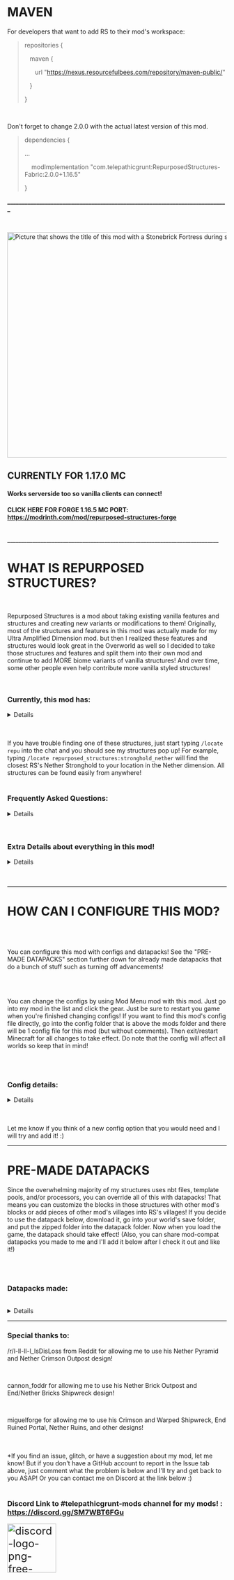 # MAVEN

For developers that want to add RS to their mod's workspace:

<blockquote>
repositories {

&nbsp;&nbsp;&nbsp;maven {

&nbsp;&nbsp;&nbsp;&nbsp;&nbsp;&nbsp;url "https://nexus.resourcefulbees.com/repository/maven-public/"

&nbsp;&nbsp;&nbsp;}

}
</blockquote>

&nbsp;

Don't forget to change 2.0.0 with the actual latest version of this mod.

<blockquote>
dependencies {

...

&nbsp;&nbsp;&nbsp;&nbsp;modImplementation "com.telepathicgrunt:RepurposedStructures-Fabric:2.0.0+1.16.5"

}</blockquote>

**____________________________________________________________________________**

&nbsp;

<img src="https://i.imgur.com/lD8Pa6U.png" alt="Picture that shows the title of this mod with a Stonebrick Fortress during sunset behind the text" width="1519" height="516"></img>
## CURRENTLY FOR 1.17.0 MC
#### Works serverside too so vanilla clients can connect!
#### CLICK HERE FOR FORGE 1.16.5 MC PORT: https://modrinth.com/mod/repurposed-structures-forge

<br/>
____________________________________________________________________________

# WHAT IS REPURPOSED STRUCTURES?
<br/>

Repurposed Structures is a mod about taking existing vanilla features and structures and creating new variants or modifications to them! Originally, most of the structures and features in this mod was actually made for my Ultra Amplified Dimension mod. but then I realized these features and structures would look great in the Overworld as well so I decided to take those structures and features and split them into their own mod and continue to add MORE biome variants of vanilla structures! And over time, some other people even help contribute more vanilla styled structures!

<br/>

### Currently, this mod has:
<details>

- Jungle Fortresses which are Nether Fortresses using Stonebrick blocks and spawns in Jungles!
- 10 Dungeons variants
- 14 new Mineshaft types
- 10 new biome variants of Villages
- 15 new temples variants
- 2 new biome variants of Igloos
- 13 new Pillager Outposts
- 4 new types of Shipwrecks
- 7 new Mansion types
- 5 new Witch Huts types
- 3 new kinds of Ruins! (2 on land. 1 in Nether)
- A Nether themed End City
- A Nether Strongholds
- An Underground Bastion in Overworld
- 6 new Desert Well variations were made for other biomes
</details>
<br/>
<br/>

If you have trouble finding one of these structures, just start typing `/locate repu` into the chat and you should see my structures pop up! For example, typing `/locate repurposed_structures:stronghold_nether` will find the closest RS's Nether Stronghold to your location in the Nether dimension. All structures can be found easily from anywhere!
<br/>
<br/>

### Frequently Asked Questions:
<details>


Q: Does this mod work with [YUNG's Better Strongholds](https://www.curseforge.com/minecraft/mc-mods/yungs-better-strongholds-fabric) mod?

<br/>
A: Yes indeed it will. Do note, RS's Nether Stronghold will still spawn in Nether biomes and be unchanged.

<br/>
<br/>
<br/>
<br/>

Q: Does this mod work with [YUNG's Better Mineshafts](https://www.curseforge.com/minecraft/mc-mods/yungs-better-mineshafts-fabric) mod?

<br/>
A: Yep! This mod works with YUNG's Better Mineshafts lol. I added code to make our mods compatible. Both of our mineshafts should spawn in the world.

<br/>
<br/>
<br/>
<br/>

Q: Does this mod conflict with ___ mod?

<br/>
A: Highly unlikely. My mod adds structures to biomes directly so any conflict would be extremely rare. Best way to know is to just try my mod with the other mod. If you find they do conflict somehow, PLEASE let me know so I can investigate and release a fix! :)

<br/>
<br/>
<br/>
<br/>

Q: The advancements are annoying! I want to turn them off!

<br/>
A: There are datapacks to turn off the advancements or hide them. Scroll down to the "PRE-MADE DATAPACKS" section farther down and open the spoiler to get the disable/hidden advancements datapacks!

<br/>
<br/>
<br/>
<br/>

Q: How can I change the language that this mod uses?

<br/>

A: You can use a Resourcepack to add new languages and help contribute! [Click here for more info!](https://github.com/TelepathicGrunt/RepurposedStructures-Fabric/releases/tag/0.0.8)

<br/>
<br/>
<br/>
<br/>

Q: Can I use this mod in a modpack?

<br/>
A: Yep! You can use this mod in a modpack :)

<br/>
<br/>
<br/>
<br/>

Q: Can I modify the source code of this mod to make changes?

<br/>
A: You can but just make sure you respect my license which is LGPL. That means, if you plan on distributing a modified Repurposed Structures jar, you should open source it by making the modified source code visible and licensed under an open source license. But truthfully, if you want to make a change, ask me first or make a PR into my mod as I might actually add it to the base mod itself! 
</details>
<br/>
<br/>

### Extra Details about everything in this mod!

<details>
<br/>

Note: all chest loot info can be found here in the loot table files for the structure! : [https://github.com/TelepathicGrunt/RepurposedStructures-Fabric/tree/1.16/src/main/resources/data/repurposed_structures/loot_tables/chests](https://github.com/TelepathicGrunt/RepurposedStructures-Fabric/tree/1.16/src/main/resources/data/repurposed_structures/loot_tables/chests)

<br/>
<br/>

### Village Variants

<details>
Note: Some village houses will have custom loot to match their biome better but nothing too crazy for balance reasons. The Nether based villages are full of fully armored Piglins and have fully unique chest loot.

<br/>
<br/>

Variants:

<br/>

-Badlands Village

-Birch Village

-Dark Forest Village

-Jungle Village

-Swamp Village

-Mountains Village

-Giant Taiga Village

-Oak Village

-Crimson Village

-Warped Village

</details>

<br/>

### Dungeons

<details>

#### Badlands Dungeons spawner's mob rates

48% : Husk

25% : Cave Spider

17% : Skeleton

8% : Spider

2% : Illusioner

<br/>

#### Dark Forest Dungeons spawner's mob rates

43% : Zombie

20% : Spider

20% : Skeleton

15% : Vex

2% : Illusioner

1% : Creeper

<br/>

#### Desert Dungeons spawner's mob rates

73% : Husk

13% : Spider

12% : Skeleton

1% : Llama

1% : Illusioner

<br/>

#### End Dungeons spawner's mob rates

86% : Endermite

12% : Enderman

2% : Phantom

<br/>

Spawns Shulker Box instead of Chests to hold the loot but spawns less frequently than Chests.

<br/>

#### Icy Dungeons spawner's mob rates

75% : Stray

25% : Cave Spider

<br/>

#### Jungle Dungeons spawner's mob rates

37% : Zombie

25% : Parrot

18% : Spider

18% : Skeleton

1% : Chicken

1% : Creeper

<br/>

#### Mushroom Dungeons spawner's mob rates

#### if above Y = 64

96% : Rabbit

4% : Mooshroom

<br/>

#### if below Y = 64

96% : Bat

4% : Mooshroom

<br/>

#### Nether Dungeons spawner's mob rates

#### if above Y = 30

44% : Zombified Piglin

20% : Strider

26% : Magma Cube

10% : Blaze

<br/>

#### if below Y = 30

44% : Zombified Piglin

20% : Strider

25% : Magma Cube

10% : Blaze

1% : Wither Skeleton

<br/>

#### Snow Dungeons spawner's mob rates

37% : Stray

25% : Cave Spider

24% : Zombie

12% : Spider

2% : Snow Golem

<br/>

#### Swamp Dungeons spawner's mob rates

24% : Zombie

24% : Drowned

16% : Spider

16% : Skeleton

9% : Vex

1% : Slime

<br/>

#### Ocean Dungeons spawner's mob and loot rates

Chest loot

45% : Normal Dungeon loot

33% : Shipwreck Supplies loot

13% : Small Ruins loot

8% : Big Ruins loot

1% : Buried Treasure loot

plus a few various other ocean-themed loot

<br/>

#### Mob Spawner in Frozen Ocean biomes

96% : Drowned

3% : Squid

1% : Turtle

<br/>

#### Mob Spawner in Cold Ocean biomes

96% : Drowned

3% : Salmon

1% : Turtle

<br/>

#### Mob Spawner in neutral Ocean biomes

96% : Drowned

3% : Cod

1% : Turtle

<br/>

#### Mob Spawner in Lukewarm Ocean biomes

96% : Drowned

3% : Pufferfish

1% : Turtle

<br/>

#### Mob Spawner in Warm Ocean biomes

96% : Drowned

3% : Tropical Fish

1% : Turtle

</details>

<br/>

### Mineshafts

<details>
All other Mineshafts has Cave Spider Spawner unless otherwise specified. And chest loot is specifically tailored to every Mineshaft with some having very unique loot and others having loot that's barely different.

<br/>
<br/>

#### Variants:

<br/>

-Birch Mineshafts

-Desert Mineshafts

-Jungle Mineshafts

-Savanna Mineshafts

-Stone Mineshafts

-Taiga Mineshafts

-Swamp Mineshafts

-Dark Forest Mineshafts

-Icy Mineshafts (has Stray Spawners)

-Ocean Mineshafts (has Drowned Spawners)

-Nether Mineshafts (has Blaze Spawners)

-Warped Mineshafts (has Blaze Spawners)

-Crimson Mineshafts (has Blaze Spawners)

-End Mineshafts (has Endermite Spawners) and will also naturally spawn Endermites over time)

</details>

<br/>

### Mansions
<details>

Chest loot is using a barely modified Woodland Mansion chest loot with most changes being the food. Mansion spawnrates are set to be very rare by default as to not clutter your world. This can be changed in configs.

<br/>
<br/>

Cartographers may sell maps to these mansions in their level 4 trades

<br/>
<br/>

Variants:

<br/>

-Birch Mansion

-Taiga Mansion

-Jungle Mansion

-Oak Mansion

-Savanna Mansion

-Desert Mansion

-Snowy Mansion
</details>

<br/>

### Nether City (Nether themed End City without the ship)
<details>

Will spawn Blazes often and Wither Skeletons very rarely inside the city over time

<br/>
<br/>

Spawns several Wither skeletons upon first generation

<br/>
<br/>

Maps to Nether Cities can be found in Nether Ruins or very rarely, in chest in Cartographer buildings in Warped/Crimson Villages

<br/>
<br/>

Chest loot is highly Netherite based to reflect the danger of the city
</details>

<br/>

### Bastions

<details>
#### Underground Bastions

<details>
Spawns only Skeletons over time inside instead of other monsters

Skeletons at initial spawning may have swords, be slightly faster, and wearing stronger armor

Reduced the chances of Underground Bastions not having a stable, unit, or treasure room. Most of time, there will be a massive room underground for the bastion.
</details>
</details>

<br/>

### Ruins

<details>

#### Warm Land Ruins

<details>
May contain maps to Underground Bastions in ungenerated chunks

<br/>

High amounts of Wheat surrounding the ruins
</details>

<br/>

#### Hot Land Ruins

<details>
May contain maps to Underground Bastions in ungenerated chunks
</details>

<br/>

#### Nether Ruins

<details>
May contain maps to Bastion Remnants or Nether Cities
</details>
</details>

<br/>

### Jungle Fortress
<details>
Can naturally spawn Wither Skeletons over time but it is extremely rare

<br/>

May spawn Drowned upon first generation with some armor in the flooded hallways

<br/>

Will have 2 Silverfish Mob Spawners as well as random blocks sometimes being infested already
</details>

<br/>

### End Ruined Portals

<details>
Chest Loot is heavily high-leveled gold based. May also contain maps or End City maps.
</details>

<br/>

### Outposts
<details>

#### All Overworld Outposts

<br/>

All Overworld Repurposed Structures Outpost will spawn Pillagers over time. And chest loot is nearly identical to the normal Pillager Outpost loot but some changes has been done to make the loot fit the biome theme they are in.

<br/>
<br/>

Some of the "aged" version of the Outpost towers are more unique in their decay or aged looks. This is based on how Vanilla Outpost tower can be either normal or "overgrown" with Mossy Cobblestone.

<br/>
<br/>

#### Overworld Variants:

<br/>

-Birch Outposts

-Desert Outposts

-Jungle Outposts

-Giant Tree Taiga Outposts

-Stone Mineshafts

-Badlands Mineshafts

-Taiga Outposts

-Oak Mineshafts

-Icy Mineshafts

-Snowy Outposts (can have trapped Snow Golems as well)

<br/>

#### End Outpost

<br/>

Can naturally spawn Phantoms over time

<br/>

Spawns with Chorus Plants and some Shulkers mobs

<br/>

Chests loot is heavily combat based with stuff that is effective against Phantoms

<br/>

#### Nether Brick Outpost

<br/>

Can naturally spawn Piglins over time

<br/>

Chests loot is heavily combat based with gold gear

<br/>

#### Warped Outpost

<br/>

Can naturally spawn Piglins over time

<br/>

Chests loot is heavily combat based with gold gear

<br/>

#### Crimson Outpost

<br/>

Can naturally spawn Piglins over time

<br/>

Chests loot is heavily combat based with gold gear
</details>

<br/>

### Temples
<details>

#### Nether Wasteland Temple

<br/>

Dispensers: 5 to 14 Arrows of Harming II

<br/>

Has one hidden Zombified Piglin spawner

<br/>

#### Nether Basalt Temple

<br/>

Dispensers: 5 to 14 Arrows of Weakness I

<br/>

Has one hidden Magma Cube spawner

<br/>

#### Nether Crimson Temple

<br/>

Dispensers: 5 to 14 Arrows of Harming II

<br/>

Has one hidden Zoglin spawner

<br/>

#### Nether Warped Temple

<br/>

Dispensers: 5 to 14 Arrows of Harming II

<br/>

Has one hidden Enderman spawner and 1 Strider spawner

<br/>

#### Nether Soul Temple

<br/>

Dispensers: A mix of Arrows of Slowness and Fire Charges

<br/>

Has two hidden Skeleton spawners
</details>

<br/>

### Pyramids
<details>

#### Nether Pyramid

<br/>

Has two hidden Zombified Piglin spawners

<br/>

#### End Pyramid

<br/>

Has great loot but also has hidden Endermite spawners. Also has custom banners!

<br/>

#### Badlands Pyramid

<br/>

Has two hidden Husk spawners

<br/>

#### Icy Pyramid

<br/>

#### Snowy Pyramid

<br/>

Has two hidden Stray spawners

<br/>

#### Flower Forest Pyramid

<br/>

Has lots of bigger explosion radius Creepers

<br/>

#### Ocean Pyramid

<br/>

Has 4 Drowned with Tridents. They have a small chance of dropping Trident or their Turtle Helmet

<br/>

#### Jungle Pyramid

<br/>

Has a high amount of Silverfish infested blocks

<br/>

#### Giant Tree Taiga Pyramid

<br/>

#### Mushroom Pyramid

<br/>

Has no traps and much greater quantity of loot!

</details>

<br/>

### Shipwrecks
<details>

#### End Shipwreck

<br/>

You may find maps and if you are EXTREMELY lucky, maybe an Elytra in their chests! They can also have unique Firework Stars and rarely, Dragon's Breath too!

<br/>

#### Nether Bricks Shipwreck

<br/>

(Can naturally spawn Wither Skeletons over time)

<br/>

You may find maps and if you are EXTREMELY lucky, maybe an Elytra in their chests! Also, they got unique banners!

<br/>

#### Crimson Shipwreck

<br/>

(Can naturally spawn Wither Skeletons over time)

<br/>

You may find maps and unique Firework Stars in their chests! Also, they got unique banners!

<br/>

#### Warped Shipwreck

<br/>

(Can naturally spawn Wither Skeletons over time)

<br/>

You may find maps and unique Firework Stars in their chests! Also, they got unique banners!
</details>

<br/>


### Strongholds
<details>

#### Nether Stronghold Chest rates and Blaze Spawner locations

<br/>

(Can naturally spawn Blaze, Zombified Piglins, Wither Skeletons, Skeletons, and Magma Cubes over time)

<br/>

Storage rooms has 4 chests instead of 1 due to them not having much loot naturally.

<br/>

The Silverfish spawner at the Portal Room is now a Blaze spawner.

<br/>

Extra spawners are added to storage room, the room with the pillar that holds 4 Torches, and fountain room.

<br/>

#### The mob rates are the following:

<br/>

50% : Blaze

30% : Zoglin

20% : Zombiefied Piglin
</details>

<br/>


### Witch Huts

<details>
Will spawn Witches and Cats over time like vanilla Witch Huts.

<br/>

#### Variants:

<br/>

- Oak Witch Hut

- Taiga Witch Hut

- Birch Witch Hut

- Dark Forest Witch Hut

- Giant Tree Taiga Witch Hut
</details>

<br/>

### Grassy Igloo and Stone Igloo loot

<details>
The basement's chest and Brewing Stand uses the normal Igloo's.

<br/>

Grassy Igloo has a Bed, Crafting Table, Furnace, and a Lantern.

<br/>

Stone Igloo has a Blast Furnace, Campfire, 1 Iron Ore, a Lantern, a Bed, and a Stone Pickaxe on Crafting Table.

</details>
<br/>

### Wells

<details>

#### Badlands Well

1% chance of having a Bell

Each of the 5 blocks inside has a 15% chance of being a Gold Ore

<br/>

#### Forest Well

1% chance of having a Bell

Each of the 5 blocks inside has a 30% chance of being an Iron Ore

<br/>

#### Mossy Stone Well

1% chance of having a Bell

Each of the 5 blocks inside has a 12% chance of being an Emerald Ore

<br/>

#### Snow Well

1% chance of having a Bell

Each of the 5 blocks inside has a 30% chance of being a Lapis Ore

<br/>

#### Nether Well

1% chance of having a Bell

Each of the 5 blocks inside has a 8% chance of being a Chiseled Quartz block and a 50% chance of being a Quartz Ore

<br/>

#### Mushroom Well

1% chance of having a Bell

Each of the 5 blocks inside has a 30% chance of being a Redstone Ore or Iron Ore
</details>
</details>
<br/>
<br/>

______________________________________________________________________________

# HOW CAN I CONFIGURE THIS MOD?

<br/>
<br/>

You can configure this mod with configs and datapacks! See the "PRE-MADE DATAPACKS" section further down for already made datapacks that do a bunch of stuff such as turning off advancements!

<br/>
<br/>

You can change the configs by using Mod Menu mod with this mod. Just go into my mod in the list and click the gear. Just be sure to restart you game when you're finished changing configs! If you want to find this mod's config file directly, go into the config folder that is above the mods folder and there will be 1 config file for this mod (but without comments). Then exit/restart Minecraft for all changes to take effect. Do note that the config will affect all worlds so keep that in mind!

<br/>
<br/>

### Config details:

<details>
Right now, there are lots of config options. The big one that you may be interested in is the spawnrate config for every structure and yes, you can even fully turn off the structures too. The config comments will help walk you through on how to adjust the rates. Furthermore, you can even blacklist dimensions or biomes as well! For some structures, you can change the maximum and minimum y value that they can start their generation at and far more! Check out the config for everything you can do!

<br/>
<br/>

Furthermore, you can make datapacks to modify or change a huge amount of stuff in my mod including modifying how structures look! Here's a flat world of all the pieces of my nbt-based structures. Use this to make editing and overriding structure pieces easier with datapacks:
[Repurposed Structures - pieces world (click here)](https://github.com/TelepathicGrunt/RepurposedStructures-Fabric/releases/tag/0.0.10)

<br/>
<br/>

All the tags this mod uses are under data.repurposed_structures.tags.blocks and you can specify more than one block. The json tag files you can override can be found at:
[Block Tags for Repurposed Structures (click here)](https://github.com/TelepathicGrunt/RepurposedStructures/tree/master/src/main/resources/data/repurposed_structures/tags/blocks)

<br/>
<br/>

If you want to change the loot tables that the structures in this mod uses, you can override my loot tables with a data pack! Here's a datapack with the default loot tables: [
Repurposed_Structures-Loottables (click here)](https://github.com/TelepathicGrunt/RepurposedStructures-Fabric/releases/tag/0.0.11)

<br/>
<br/>

The mob spawner for all none-nbt based structures can be changed with datapacks as well! You can download the spawner datapack here and change the entries inside the json files to add, remove, or change mob chances in spawners!:
[Repurposed_Structures-Mob_Spawners (click here)](https://github.com/TelepathicGrunt/RepurposedStructures-Fabric/releases/tag/0.0.5)

<br/>
<br/>

And some structure pieces such as Wells, Villages, Outposts, Shipwrecks, Pyramids, and Igloos can also be overridden with datapacks. Furthermore, the template pools that holds structure pieces for Villages and other structures can also be overridden with datapacks to add your own pieces to the villages or other structures! You can find what pieces or pools can be replaced and their filenames here:
[Overridable structure nbt files (click here)](https://github.com/TelepathicGrunt/RepurposedStructures/tree/master/src/main/resources/data/repurposed_structures/structures)
[Overridable structure pool files (click here)](https://github.com/TelepathicGrunt/RepurposedStructures/tree/master/src/main/resources/data/repurposed_structures/worldgen)

<br/>
<br/>

For the expert datapackers, there's actually a hidden neat way to add new pieces to any Jigsaw Structure without overriding their pool file! (Villages, outposts, all of RS's structures minus mansions, etc) For example, instead of overriding `data\repurposed_structures\worldgen\template_pool\village\birch\houses.json` to add new houses to my Birch Village, replace `worldgen\template` in the datapack with `pool_additions` and have the template pool file only have the entries you want merged into the main pool file. Repurposed Structures will detect these files from ALL datapacks and merge the pool_additions pool entries into the actual template pool file that the path points to. Yes, Repurposed Structures will read all pool_additions files from all datapacks that even have the same path so that the datapacks do not override each other's pool_additions! Neat stuff! And it works with other pools too! Just make sure the piece you are adding has a Jigsaw Block with the right name so the actual structure can connect and spawn the piece.
</details>

<br/>
<br/>

Let me know if you think of a new config option that you would need and I will try and add it! :)

______________________________________________________________________________

# PRE-MADE DATAPACKS


Since the overwhelming majority of my structures uses nbt files, template pools, and/or processors, you can override all of this with datapacks! That means you can customize the blocks in those structures with other mod's blocks or add pieces of other mod's villages into RS's villages! If you decide to use the datapack below, download it, go into your world's save folder, and put the zipped folder into the datapack folder. Now when you load the game, the datapack should take effect! (Also, you can share mod-compat datapacks you made to me and I'll add it below after I check it out and like it!)

<br/>
<br/>

### Datapacks made:

<br/>

<details>

###  [Landmark Compatibility pack!](https://github.com/TelepathicGrunt/RepurposedStructures-Fabric/releases/tag/0.0.4)

<br/>

Add this datapack to the world's datapack folder to add compatibility between Repurposed Structures and Landmark mod!

<br/>

Landmark mod: [https://www.curseforge.com/minecraft/mc-mods/landmark](https://www.curseforge.com/minecraft/mc-mods/landmark)

Download link: [Repurposed_Structures-Landmark](https://github.com/TelepathicGrunt/RepurposedStructures-Fabric/releases/tag/0.0.4)

<br/>
<br/>
<br/>

### [Hidden Advancement pack!](https://github.com/TelepathicGrunt/RepurposedStructures-Fabric/releases/tag/0.0.3)

<br/>

Add this datapack to the world's datapack folder to make Repurposed Structures's advancements no longer pop up on screen! The advancement will then only be able to be viewed in the advancements menu and nowhere else.

<br/>

Download link: [Repurposed_Structures-Hidden_Advancements](https://github.com/TelepathicGrunt/RepurposedStructures-Fabric/releases/tag/0.0.3)

<br/>
<br/>
<br/>

### [Disabled Advancement pack!](https://github.com/TelepathicGrunt/RepurposedStructures-Fabric/releases/tag/0.0.6)

<br/>

Add this datapack to the world's datapack folder to make Repurposed Structures's advancements never trigger ever! No popup. Nothing in Advancement screen. Use this if you want no more advancements at all.

<br/>

Download link: [Repurposed_Structures-Disabled_Advancements](https://github.com/TelepathicGrunt/RepurposedStructures-Fabric/releases/tag/0.0.6)

<br/>
<br/>
<br/>

### [Vanilla Loottable pack!](https://github.com/TelepathicGrunt/RepurposedStructures-Fabric/releases/tag/0.0.12)

<br/>

Add this datapack (the .zip file) to the world's datapack folder to make all RS structure's loot tables to use the same loot table as the vanilla structures that they are based upon. For example, Nether Pyramids now uses vanilla Desert Temple loot table. This can be helpful if you do not want RS structures to have customized loot tables

<br/>

Download link: [Repurposed_Structures-Vanilla_Loottables](https://github.com/TelepathicGrunt/RepurposedStructures-Fabric/releases/tag/0.0.12)

<br/>
<br/>
<br/>

### [Translation Resourcepack!](https://github.com/TelepathicGrunt/RepurposedStructures-Fabric/releases/tag/0.0.8)

<br/>

For clients without this mod on and is connecting to a server that does have Repurposed Structures on, the clients can put on this resourcepack (the .zip file). This allows the clients to switch to other languages that comes with the resourcepack such as Spanish or Simplified Chinese. More info in the link.

<br/>

Download link: [Repurposed_Structures-Translation_Resourcepack](https://github.com/TelepathicGrunt/RepurposedStructures-Fabric/releases/tag/0.0.8)
</details>

______________________________________________________________________________

### Special thanks to:

/r/l-ll-ll-l_IsDisLoss from Reddit for allowing me to use his Nether Pyramid and Nether Crimson Outpost design!

<br/>

cannon_foddr for allowing me to use his Nether Brick Outpost and End/Nether Bricks Shipwreck design!

<br/>

miguelforge for allowing me to use his Crimson and Warped Shipwreck, End Ruined Portal, Nether Ruins, and other designs!
<br/>
<br/>
<br/>

*If you find an issue, glitch, or have a suggestion about my mod, let me know! But if you don't have a GitHub account to report in the Issue tab above, just comment what the problem is below and I'll try and get back to you ASAP! Or you can contact me on Discord at the link below :)
<br/>
<br/>

### Discord Link to #telepathicgrunt-mods channel for my mods! : https://discord.gg/SM7WBT6FGu
<a class="anchor-3Z-8Bb anchorUnderlineOnHover-2ESHQB" style="font-size: 24px;" tabindex="0" title="https://discord.gg/SM7WBT6FGu" role="button" href="https://discord.gg/SM7WBT6FGu" target="_blank" rel="noopener noreferrer"><img src="https://www.freepnglogos.com/uploads/discord-logo-png/concours-discord-cartes-voeux-fortnite-france-6.png" alt="discord-logo-png-free-transparent-png-logos-discord-png-logo-300_300 (PNG)  | BeeIMG" width="112" height="112" /></a>

&nbsp;
